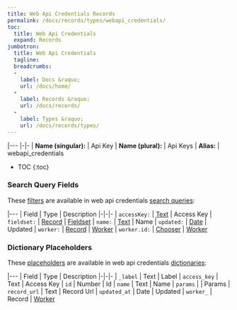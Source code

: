 ```yaml
---
title: Web Api Credentials Records
permalink: /docs/records/types/webapi_credentials/
toc:
  title: Web Api Credentials
  expand: Records
jumbotron:
  title: Web Api Credentials
  tagline: 
  breadcrumbs:
  -
    label: Docs &raquo;
    url: /docs/home/
  -
    label: Records &raquo;
    url: /docs/records/
  -
    label: Types &raquo;
    url: /docs/records/types/
---
```


|---
|-|-
| **Name (singular):** | Api Key
| **Name (plural):** | Api Keys
| **Alias:** | webapi_credentials

* TOC
{:toc}

### Search Query Fields

These [filters](/docs/search/filters/) are available in web api credentials [search queries](/docs/search/):

|---
| Field | Type | Description
|-|-|-
| `accessKey:` | [Text](/docs/search/filters/text/) | Access Key
| `fieldset:` | [Record](/docs/search/deep-search/) | [Fieldset](/docs/records/types/custom_fieldset/)
| `name:` | [Text](/docs/search/filters/text/) | Name
| `updated:` | [Date](/docs/search/filters/dates/) | Updated
| `worker:` | [Record](/docs/search/deep-search/) | [Worker](/docs/records/types/worker/)
| `worker.id:` | [Chooser](/docs/search/filters/choosers/) | [Worker](/docs/records/types/worker/)

### Dictionary Placeholders

These [placeholders](/docs/bots/scripting/placeholders/) are available in web api credentials [dictionaries](/docs/bots/behaviors/dictionaries/):

|---
| Field | Type | Description
|-|-|-
| `_label` | Text | Label
| `access_key` | Text | Access Key
| `id` | Number | Id
| `name` | Text | Name
| `params` |  | Params
| `record_url` | Text | Record Url
| `updated_at` | Date | Updated
| `worker_` | Record | [Worker](/docs/records/types/webapi_credentials/)
